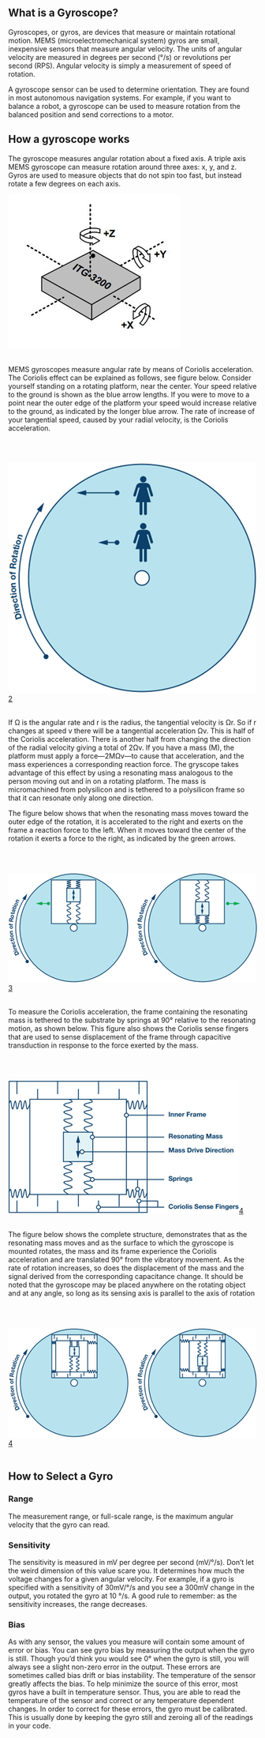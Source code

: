 ## What is a Gyroscope?

<p>Gyroscopes, or gyros, are devices that measure or maintain rotational motion. MEMS (microelectromechanical system) gyros are small, inexpensive sensors that measure angular velocity. The units of angular velocity are measured in degrees per second (°/s) or revolutions per second (RPS). Angular velocity is simply a measurement of speed of rotation.</p>
<p>A gyroscope sensor can be used to determine orientation.  They are found in most autonomous navigation systems. For example, if you want to balance a robot, a gyroscope can be used to measure rotation from the balanced position and send corrections to a motor.</p>

## How a gyroscope works

The gyroscope measures angular rotation about a fixed axis. A triple axis MEMS gyroscope can measure rotation around three axes: x, y, and z. Gyros are used to measure objects that do not spin too fast, but instead rotate a few degrees on each axis.

![Gyro axis ](./images/gyro_rotation.jpg "gyroscope axis")<br><br>

<p>MEMS gyroscopes measure angular rate by means of Coriolis acceleration. The Coriolis effect can be explained as follows, see figure below. Consider yourself standing on a rotating platform, near the center. Your speed relative to the ground is shown as the blue arrow lengths. If you were to move to a point near the outer edge of the platform your speed would increase relative to the ground, as indicated by the longer blue arrow. The rate of increase of your tangential speed, caused by your radial velocity, is the Coriolis acceleration.</p><br><br>

![Coriolis ](./images/coriolis.png "coriolis")[2](https://www.analog.com/-/media/analog/en/landing-pages/technical-articles/mems-gyroscope-provides-precision-inertial-sensing/figure1.png?w=900&la=en) <br><br>


<p>If Ω is the angular rate and r is the radius, the tangential velocity is Ωr. So if r changes at speed v there will be a tangential acceleration Ωv. This is half of the Coriolis acceleration. There is another half from changing the direction of the radial velocity giving a total of 2Ωv. If you have a mass (M), the platform must apply a force—2MΩv—to cause that acceleration, and the mass experiences a corresponding reaction force. The gryscope takes advantage of this effect by using a resonating mass analogous to the person moving out and in on a rotating platform. The mass is micromachined from polysilicon and is tethered to a polysilicon frame so that it can resonate only along one direction.</p>

<p>The figure below shows that when the resonating mass moves toward the outer edge of the rotation, it is accelerated to the right and exerts on the frame a reaction force to the left. When it moves toward the center of the rotation it exerts a force to the right, as indicated by the green arrows.</p><br><br>

![Coriolis Demonstration ](./images/coriolis2.png "Coriolis Demonstration")[3](https://www.analog.com/-/media/analog/en/landing-pages/technical-articles/mems-gyroscope-provides-precision-inertial-sensing/figure2.png?w=900&la=en)<br><br>


<p>To measure the Coriolis acceleration, the frame containing the resonating mass is tethered to the substrate by springs at 90° relative to the resonating motion, as shown below. This figure also shows the Coriolis sense fingers that are used to sense displacement of the frame through capacitive transduction in response to the force exerted by the mass.</p><br><br>

![Mechanical Structure](./images/gyromechanical.png "Gyro Mechanical Structure")[4](https://www.analog.com/-/media/analog/en/landing-pages/technical-articles/mems-gyroscope-provides-precision-inertial-sensing/figure3.png?w=900&la=en)<br><br>


<p>The figure below shows the complete structure, demonstrates that as the resonating mass moves and as the surface to which the gyroscope is mounted rotates, the mass and its frame experience the Coriolis acceleration and are translated 90° from the vibratory movement. As the rate of rotation increases, so does the displacement of the mass and the signal derived from the corresponding capacitance change. It should be noted that the gyroscope may be placed anywhere on the rotating object and at any angle, so long as its sensing axis is parallel to the axis of rotation</p><br><br>

![Mechanical Structure](./images/gyro4.png "Gyro Mechanical Structure") [4](https://www.analog.com/-/media/analog/en/landing-pages/technical-articles/mems-gyroscope-provides-precision-inertial-sensing/figure4.png?w=900&la=en)<br><br>


## How to Select a Gyro

### Range

<p>The measurement range, or full-scale range, is the maximum angular velocity that the gyro can read.</p>


### Sensitivity

<p>The sensitivity is measured in mV per degree per second (mV/°/s). Don’t let the weird dimension of this value scare you. It determines how much the voltage changes for a given angular velocity. For example, if a gyro is specified with a sensitivity of 30mV/°/s and you see a 300mV change in the output, you rotated the gyro at 10 °/s. A good rule to remember: as the sensitivity increases, the range decreases.</p>

### Bias

<p>As with any sensor, the values you measure will contain some amount of error or bias. You can see gyro bias by measuring the output when the gyro is still. Though you’d think you would see 0° when the gyro is still, you will always see a slight non-zero error in the output. These errors are sometimes called bias drift or bias instability. The temperature of the sensor greatly affects the bias. To help minimize the source of this error, most gyros have a built in temperature sensor. Thus, you are able to read the temperature of the sensor and correct or any temperature dependent changes. In order to correct for these errors, the gyro must be calibrated. This is usually done by keeping the gyro still and zeroing all of the readings in your code.</p>  